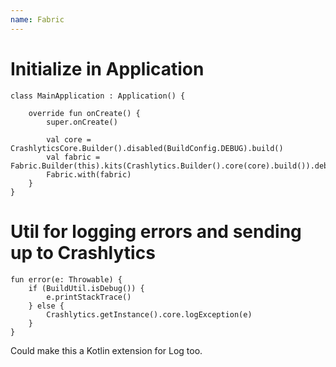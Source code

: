 ```yaml
---
name: Fabric
---
```


# Initialize in Application

```
class MainApplication : Application() {

    override fun onCreate() {
        super.onCreate()

        val core = CrashlyticsCore.Builder().disabled(BuildConfig.DEBUG).build()
        val fabric = Fabric.Builder(this).kits(Crashlytics.Builder().core(core).build()).debuggable(true).build()
        Fabric.with(fabric)
    }
}
```

# Util for logging errors and sending up to Crashlytics

```
fun error(e: Throwable) {
    if (BuildUtil.isDebug()) {
        e.printStackTrace()
    } else {
        Crashlytics.getInstance().core.logException(e)
    }
}
```

Could make this a Kotlin extension for Log too.
